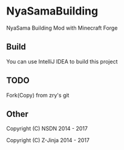 # NyaSamaBuilding
NyaSama Building Mod with Minecraft Forge

## Build
You can use IntelliJ IDEA to build this project

## TODO
Fork(Copy) from zry's git

## Other
Copyright (C) NSDN 2014 - 2017

Copyright (C) Z-Jinja 2014 - 2017
